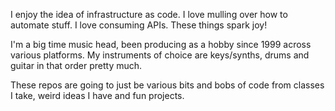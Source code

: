 I enjoy the idea of infrastructure as code. I love mulling over how to automate stuff. I love consuming APIs. These things spark joy!

I'm a big time music head, been producing as a hobby since 1999 across various platforms. My instruments of choice are keys/synths, drums and guitar in that order pretty much.

These repos are going to just be various bits and bobs of code from classes I take, weird ideas I have and fun projects.
